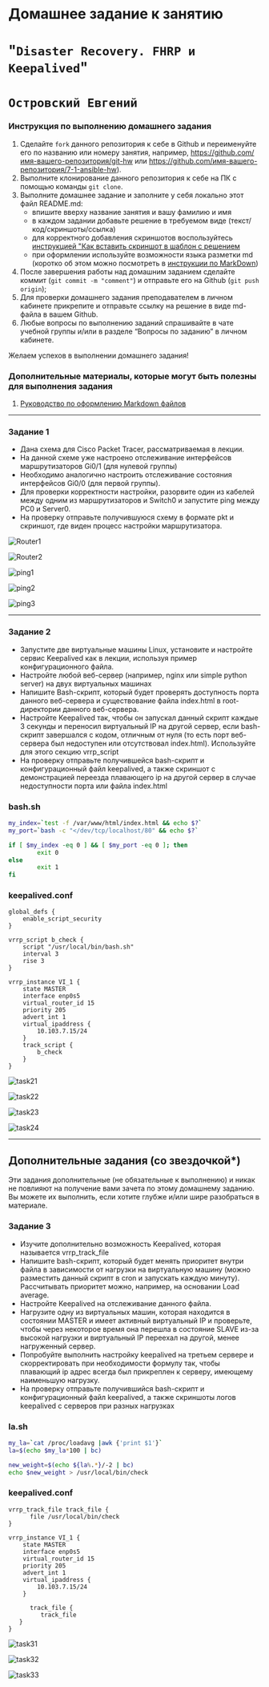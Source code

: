 # Домашнее задание к занятию 
# "`Disaster Recovery. FHRP и Keepalived`"
# `Островский Евгений`

### Инструкция по выполнению домашнего задания

   1. Сделайте `fork` данного репозитория к себе в Github и переименуйте его по названию или номеру занятия, например, https://github.com/имя-вашего-репозитория/git-hw или  https://github.com/имя-вашего-репозитория/7-1-ansible-hw).
   2. Выполните клонирование данного репозитория к себе на ПК с помощью команды `git clone`.
   3. Выполните домашнее задание и заполните у себя локально этот файл README.md:
      - впишите вверху название занятия и вашу фамилию и имя
      - в каждом задании добавьте решение в требуемом виде (текст/код/скриншоты/ссылка)
      - для корректного добавления скриншотов воспользуйтесь [инструкцией "Как вставить скриншот в шаблон с решением](https://github.com/netology-code/sys-pattern-homework/blob/main/screen-instruction.md)
      - при оформлении используйте возможности языка разметки md (коротко об этом можно посмотреть в [инструкции  по MarkDown](https://github.com/netology-code/sys-pattern-homework/blob/main/md-instruction.md))
   4. После завершения работы над домашним заданием сделайте коммит (`git commit -m "comment"`) и отправьте его на Github (`git push origin`);
   5. Для проверки домашнего задания преподавателем в личном кабинете прикрепите и отправьте ссылку на решение в виде md-файла в вашем Github.
   6. Любые вопросы по выполнению заданий спрашивайте в чате учебной группы и/или в разделе “Вопросы по заданию” в личном кабинете.
   
Желаем успехов в выполнении домашнего задания!
   
### Дополнительные материалы, которые могут быть полезны для выполнения задания

1. [Руководство по оформлению Markdown файлов](https://gist.github.com/Jekins/2bf2d0638163f1294637#Code)

---

### Задание 1

- Дана схема для Cisco Packet Tracer, рассматриваемая в лекции.
- На данной схеме уже настроено отслеживание интерфейсов маршрутизаторов Gi0/1 (для нулевой группы)
- Необходимо аналогично настроить отслеживание состояния интерфейсов Gi0/0 (для первой группы).
- Для проверки корректности настройки, разорвите один из кабелей между одним из маршрутизаторов и Switch0 и запустите ping между PC0 и Server0.
- На проверку отправьте получившуюся схему в формате pkt и скриншот, где виден процесс настройки маршрутизатора.


![Router1](https://github.com/joos-net/keepalived/blob/main/files/Router1.png)

![Router2](https://github.com/joos-net/keepalived/blob/main/files/Router2.png)

![ping1](https://github.com/joos-net/keepalived/blob/main/files/ping1.png)

![ping2](https://github.com/joos-net/keepalived/blob/main/files/ping2.png)

![ping3](https://github.com/joos-net/keepalived/blob/main/files/ping3.png)

---

### Задание 2

- Запустите две виртуальные машины Linux, установите и настройте сервис Keepalived как в лекции, используя пример конфигурационного файла.
- Настройте любой веб-сервер (например, nginx или simple python server) на двух виртуальных машинах
- Напишите Bash-скрипт, который будет проверять доступность порта данного веб-сервера и существование файла index.html в root-директории данного веб-сервера.
- Настройте Keepalived так, чтобы он запускал данный скрипт каждые 3 секунды и переносил виртуальный IP на другой сервер, если bash-скрипт завершался с кодом, отличным от нуля (то есть порт веб-сервера был недоступен или отсутствовал index.html). Используйте для этого секцию vrrp_script
- На проверку отправьте получившейся bash-скрипт и конфигурационный файл keepalived, а также скриншот с демонстрацией переезда плавающего ip на другой сервер в случае недоступности порта или файла index.html

### bash.sh
```bash
my_index=`test -f /var/www/html/index.html && echo $?`
my_port=`bash -c "</dev/tcp/localhost/80" && echo $?`

if [ $my_index -eq 0 ] && [ $my_port -eq 0 ]; then
        exit 0
else
        exit 1
fi
```
### keepalived.conf
```
global_defs {
    enable_script_security
}

vrrp_script b_check {
    script "/usr/local/bin/bash.sh"
    interval 3
    rise 3
}

vrrp_instance VI_1 {
    state MASTER
    interface enp0s5
    virtual_router_id 15
    priority 205
    advert_int 1
    virtual_ipaddress {
        10.103.7.15/24
    }
    track_script {
        b_check
    }
}
```

![task21](https://github.com/joos-net/keepalived/blob/main/files/task21.png)

![task22](https://github.com/joos-net/keepalived/blob/main/files/task22.png)

![task23](https://github.com/joos-net/keepalived/blob/main/files/task23.png)

![task24](https://github.com/joos-net/keepalived/blob/main/files/task24.png)


---
## Дополнительные задания (со звездочкой*)

Эти задания дополнительные (не обязательные к выполнению) и никак не повлияют на получение вами зачета по этому домашнему заданию. Вы можете их выполнить, если хотите глубже и/или шире разобраться в материале.

### Задание 3

- Изучите дополнительно возможность Keepalived, которая называется vrrp_track_file
- Напишите bash-скрипт, который будет менять приоритет внутри файла в зависимости от нагрузки на виртуальную машину (можно разместить данный скрипт в cron и запускать каждую минуту). Рассчитывать приоритет можно, например, на основании Load average.
- Настройте Keepalived на отслеживание данного файла.
- Нагрузите одну из виртуальных машин, которая находится в состоянии MASTER и имеет активный виртуальный IP и проверьте, чтобы через некоторое время она перешла в состояние SLAVE из-за высокой нагрузки и виртуальный IP переехал на другой, менее нагруженный сервер.
- Попробуйте выполнить настройку keepalived на третьем сервере и скорректировать при необходимости формулу так, чтобы плавающий ip адрес всегда был прикреплен к серверу, имеющему наименьшую нагрузку.
- На проверку отправьте получившийся bash-скрипт и конфигурационный файл keepalived, а также скриншоты логов keepalived с серверов при разных нагрузках

### la.sh
```bash
my_la=`cat /proc/loadavg |awk {'print $1'}`
la=$(echo $my_la*100 | bc)

new_weight=$(echo ${la%.*}/-2 | bc)
echo $new_weight > /usr/local/bin/check
```
### keepalived.conf
```
vrrp_track_file track_file {
      file /usr/local/bin/check
}

vrrp_instance VI_1 {
    state MASTER
    interface enp0s5
    virtual_router_id 15
    priority 205
    advert_int 1
    virtual_ipaddress {
        10.103.7.15/24
    }

      track_file {
         track_file
   }
}
```

![task31](https://github.com/joos-net/keepalived/blob/main/files/task31.png)

![task32](https://github.com/joos-net/keepalived/blob/main/files/task32.png)

![task33](https://github.com/joos-net/keepalived/blob/main/files/task33.png)
